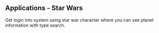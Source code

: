 ## Applications - Star Wars

Get login into system using star war character where you can see planet information with type search.